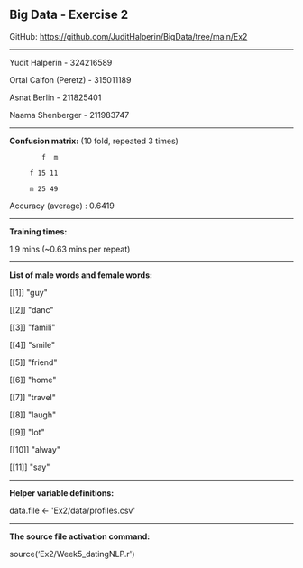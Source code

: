
## Big Data - Exercise 2

GitHub: https://github.com/JuditHalperin/BigData/tree/main/Ex2

***

Yudit Halperin - 324216589

Ortal Calfon (Peretz) - 315011189

Asnat Berlin - 211825401

Naama Shenberger - 211983747

***

**Confusion matrix:** (10 fold, repeated 3 times)
 
            f  m

         f 15 11

         m 25 49
                            
 Accuracy (average) : 0.6419

***

**Training times:**

1.9 mins (~0.63 mins per repeat)

***

**List of male words and female words:**

[[1]]
"guy"

[[2]]
"danc"

[[3]]
"famili"

[[4]]
"smile"

[[5]]
"friend"

[[6]]
"home"

[[7]]
"travel"

[[8]]
"laugh"

[[9]]
"lot"

[[10]]
"alway"

[[11]]
"say"

***

**Helper variable definitions:**

data.file <- 'Ex2/data/profiles.csv'

***

**The source file activation command:**

source(‘Ex2/Week5_datingNLP.r')



